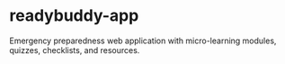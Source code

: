 # readybuddy-app
Emergency preparedness web application with micro-learning modules, quizzes, checklists, and resources.
